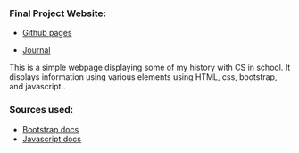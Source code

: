 ### Final Project Website:

- [Github pages](https://quentinschool.github.io/webdev-finalproject/)

- [Journal](https://docs.google.com/document/d/17cWrR-xn4uwqqotf20BfyygNFuU3oupGKvlzKE5IW9I/edit?usp=sharing)

This is a simple webpage displaying some of my history with CS in school. It displays information using various elements using HTML, css, bootstrap, and javascript..

### Sources used:

- [Bootstrap docs](https://getbootstrap.com/docs/5.0/getting-started/introduction/)
- [Javascript docs](https://developer.mozilla.org/en-US/docs/Web/JavaScript)
